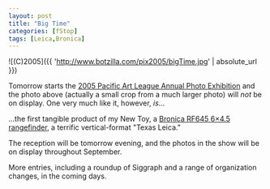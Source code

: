 ```yaml
---
layout: post
title: "Big Time"
categories: [fStop]
tags: [Leica,Bronica]
---
```



![(C)2005]({{ 'http://www.botzilla.com/pix2005/bigTime.jpg' | absolute_url }})


Tomorrow starts the <a href="http://www.pacificartleague.org/exhibits/past_exhibits2005/09norton-Sep05/PHIG_sep05.html" target="_blank">2005 Pacific Art League Annual Photo Exhibition</a> and the photo above (actually a small crop from a much larger photo) will <i>not</i> be on display. One very much like it, however, <i>is</i>...

<!--more-->
...the first tangible product of my New Toy, a <a href="http://www.luminous-landscape.com/columns/sm-03-02-16.shtml" target="_blank">Bronica RF645 6&#215;4.5 rangefinder,</a> a terrific vertical-format "Texas Leica."

The reception will be tomorrow evening, and the photos in the show will be on display throughout September.

More entries, including a roundup of Siggraph and a range of organization changes, in the coming days.

